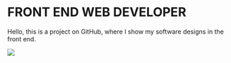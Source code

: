 # FRONT END WEB DEVELOPER

Hello, this is a project on GitHub, where I show my software designs in the front end.

![](https://l.top4top.io/p_2683pdvps1.png)
